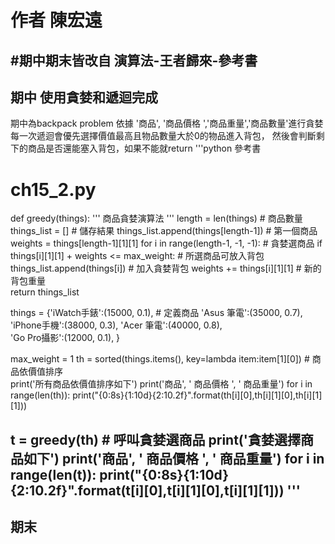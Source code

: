 # 作者 陳宏遠

#期中期末皆改自 演算法-王者歸來-參考書
---
期中    使用貪婪和遞迴完成
---
期中為backpack problem
依據 '商品', '商品價格 ','商品重量','商品數量'進行貪婪
每一次遞迴會優先選擇價值最高且物品數量大於0的物品進入背包，
然後會判斷剩下的商品是否還能塞入背包，如果不能就return
'''python 參考書
# ch15_2.py                 
def greedy(things):
    ''' 商品貪婪演算法 '''
    length = len(things)                                    # 商品數量
    things_list = []                                        # 儲存結果
    things_list.append(things[length-1])                    # 第一個商品
    weights = things[length-1][1][1]
    for i in range(length-1, -1, -1):                       # 貪婪選商品
        if things[i][1][1] + weights <= max_weight:         # 所選商品可放入背包
            things_list.append(things[i])                   # 加入貪婪背包
            weights += things[i][1][1]                      # 新的背包重量               
    return things_list
            
things = {'iWatch手錶':(15000, 0.1),                        # 定義商品
          'Asus  筆電':(35000, 0.7),
          'iPhone手機':(38000, 0.3),
          'Acer  筆電':(40000, 0.8),          
          'Go Pro攝影':(12000, 0.1),
         }

max_weight = 1
th = sorted(things.items(), key=lambda item:item[1][0])     # 商品依價值排序  
print('所有商品依價值排序如下')
print('商品', '        商品價格 ',  ' 商品重量')
for i in range(len(th)):
    print("{0:8s}{1:10d}{2:10.2f}".format(th[i][0],th[i][1][0],th[i][1][1]))

t = greedy(th)                                              # 呼叫貪婪選商品
print('貪婪選擇商品如下')
print('商品', '        商品價格 ',  ' 商品重量')
for i in range(len(t)):
    print("{0:8s}{1:10d}{2:10.2f}".format(t[i][0],t[i][1][0],t[i][1][1]))
'''
---
期末
---

